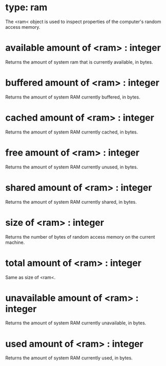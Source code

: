 # type: ram

The &lt;ram&lt; object is used to inspect properties of the computer&#39;s random access memory.

# available amount of &lt;ram&gt; : integer

Returns the amount of system ram that is currently available, in bytes.

# buffered amount of &lt;ram&gt; : integer

Returns the amount of system RAM currently buffered, in bytes.

# cached amount of &lt;ram&gt; : integer

Returns the amount of system RAM currently cached, in bytes.

# free amount of &lt;ram&gt; : integer

Returns the amount of system RAM currently unused, in bytes.

# shared amount of &lt;ram&gt; : integer

Returns the amount of system RAM currently shared, in bytes.

# size of &lt;ram&gt; : integer

Returns the number of bytes of random access memory on the current machine.

# total amount of &lt;ram&gt; : integer

Same as size of &lt;ram&lt;.

# unavailable amount of &lt;ram&gt; : integer

Returns the amount of system RAM currently unavailable, in bytes.

# used amount of &lt;ram&gt; : integer

Returns the amount of system RAM currently used, in bytes.
